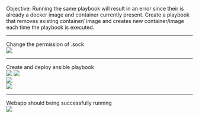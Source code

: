 Objective: 
Running the same playbook will result in an error since their is already a docker image and container currently present. Create a playbook that removes existing container/ image and creates new container/image each time the playbook is executed.
<br>

<hr>

Change the permission of .sock
<br>
<img src="https://github.com/LawrenceDavy13/DevopsProject-1-Java/blob/main/images/ansible/ansibledocker8.png">
<br>

<hr>

Create and deploy ansible playbook 
<br>
<img src="https://github.com/LawrenceDavy13/DevopsProject-1-Java/blob/main/images/ansible/ansibledocker13.png">
<img src="https://github.com/LawrenceDavy13/DevopsProject-1-Java/blob/main/images/ansible/ansibledocker14.png">
<br>
<img src="https://github.com/LawrenceDavy13/DevopsProject-1-Java/blob/main/images/ansible/ansibledocker15.png">
<br>
<img src="https://github.com/LawrenceDavy13/DevopsProject-1-Java/blob/main/images/ansible/ansibledocker16.png">
<br>

<hr>

Webapp should being successfully running
<br>
<img src="https://github.com/LawrenceDavy13/DevopsProject-1-Java/blob/main/images/ansible/ansibledocker12.png">



